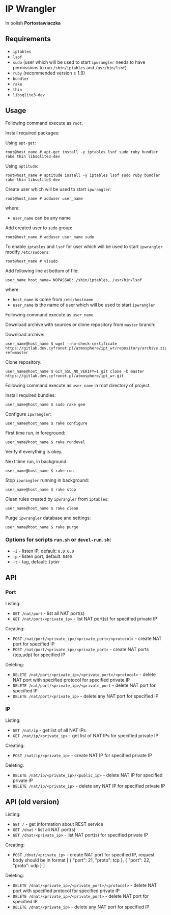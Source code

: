 # IP Wrangler

In polish __Portostawiaczka__

## Requirements

* `iptables`
* `lsof`
* `sudo` (user which will be used to start `ipwrangler` needs to have permissions to run `/sbin/iptables` and `/usr/bin/lsof`)
* `ruby` (recommended version ≥ 1.9)
* `bundler`
* `rake`
* `thin`
* `libsqlite3-dev`

## Usage

Following command execute as `root`.

Install required packages:

Using `apt-get`:

    root@host_name # apt-get install -y iptables lsof sudo ruby bundler rake thin libsqlite3-dev

Using `aptitude`:

    root@host_name # aptitude install -y iptables lsof sudo ruby bundler rake thin libsqlite3-dev

Create user which will be used to start `ipwrangler`:

    root@host_name # adduser user_name

where:

* `user_name` can be any name

Add created user to `sudo` group:

    root@host_name # adduser user_name sudo

To enable `iptables` and `lsof` for user which will be used to start `ipwrangler` modify `/etc/sudoers`:

    root@host_name # visudo

Add following line at bottom of file:

    user_name host_name= NOPASSWD: /sbin/iptables, /usr/bin/lsof

where:

* `host_name` is come from `/etc/hostname`
* `user_name` is the name of user which will be used to start `ipwrangler`

Following command execute as `user_name`.

Download archive with sources or clone repository from `master` branch:

Download archive:

    user_name@host_name $ wget --no-check-certificate https://gitlab.dev.cyfronet.pl/atmosphere/ipt_wr/repository/archive.zip?ref=master

Clone repository:

    user_name@host_name $ GIT_SSL_NO_VERIFY=1 git clone -b master https://gitlab.dev.cyfronet.pl/atmosphere/ipt_wr.git

Following command execute as `user_name` in root directory of project.

Install required bundles:

    user_name@host_name $ sudo rake gem

Configure `ipwrangler`:

    user_name@host_name $ rake configure

First time run, in foreground:

    user_name@host_name $ rake rundevel

Verify if everything is okey.

Next time run, in background:

    user_name@host_name $ rake run

Stop `ipwrangler` running in background:

    user_name@host_name $ rake stop

Clean rules created by `ipwrangler` from `iptables`:

    user_name@host_name $ rake clean

Purge `ipwrangler` database and settings:

    user_name@host_name $ rake purge

### Options for scripts `run.sh` or `devel-run.sh`:

* `-i` - listen IP, default: `0.0.0.0`
* `-p` - listen port, default: `8400`
* `-t` - tag, default: `IptWr`

## API

### Port

Listing:

* `GET /nat/port` - list all NAT port(s)
* `GET /nat/port/<private_ip>` - list NAT port(s) for specified private IP

Creating:

* `POST /nat/port/<private_ip>/<private_port>/<protocol>` - create NAT port for specified IP
* `POST /nat/port/<private_ip>/<private_port>` - create NAT ports (tcp,udp) for specified IP

Deleting:

* `DELETE /nat/port/<private_ip>/<private_port>/<protocol>` - delete NAT port with specified protocol for specified private IP
* `DELETE /nat/port/<private_ip>/<private_port` - delete NAT port for specified IP
* `DELETE /nat/port/<private_ip>` - delete any NAT port for specified IP

### IP

Listing:

* `GET /nat/ip` - get list of all NAT IPs
* `GET /nat/ip/<private_ip>` - get list of NAT IPs for specified private IP

Creating:

* `POST /nat/ip/<private_ip>` - create NAT IP for specified private IP

Deleting:

* `DELETE /nat/ip/<private_ip>/<public_ip>` - delete NAT IP for specified private IP
* `DELETE /nat/ip/<private_ip>` - delete any NAT IP for specified private IP

## API (old version)

Listing:

* `GET /` - get information about REST service
* `GET /dnat` - list all NAT port(s)
* `GET /dnat/<private_ip>` - list NAT port(s) for specified private IP

Creating:

* `POST /dnat/<private_ip>` - create NAT port for specified IP, request body should be in format
    [
        {
            "port": 21,
            "proto": tcp
        },
        {
            "port": 22,
            "proto": udp
        }
    ]

Deleting:

* `DELETE /dnat/<private_ip>/<private_port>/<protocol>` - delete NAT port with specified protocol for specified private IP
* `DELETE /dnat/<private_ip>/<private_port>` - delete NAT port for specified IP
* `DELETE /dnat/<private_ip>` - delete any NAT port for specified IP